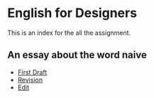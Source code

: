 # English for Designers

This is an index for the all the assignment.

## An essay about the word naive

- [First Draft](/01-one-word/first-draft.md)
- [Revision](/01-one-word/revision.md)
- [Edit](/01-one-word/naive.md)






































